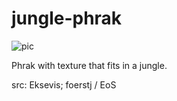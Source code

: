 # jungle-phrak

![pic](pic.jpg)

Phrak with texture that fits in a jungle.

src: Eksevis; foerstj / EoS
